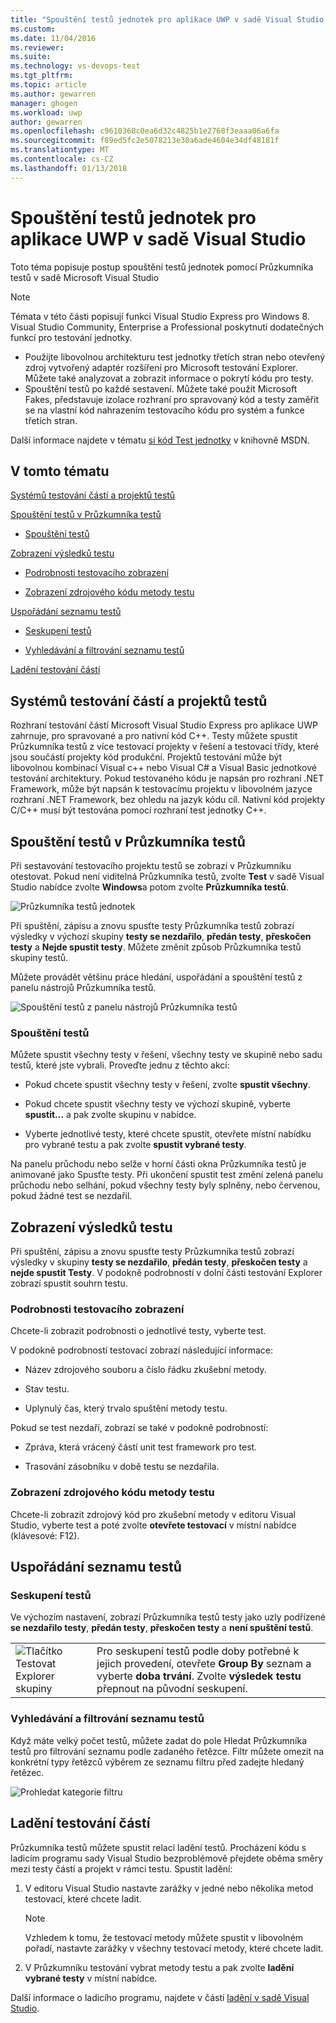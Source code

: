 ```yaml
---
title: "Spouštění testů jednotek pro aplikace UWP v sadě Visual Studio | Microsoft Docs"
ms.custom: 
ms.date: 11/04/2016
ms.reviewer: 
ms.suite: 
ms.technology: vs-devops-test
ms.tgt_pltfrm: 
ms.topic: article
ms.author: gewarren
manager: ghogen
ms.workload: uwp
author: gewarren
ms.openlocfilehash: c9610360c0ea6d32c4825b1e2768f3eaaa06a6fa
ms.sourcegitcommit: f89ed5fc2e5078213e30a6ade4604e34df48181f
ms.translationtype: MT
ms.contentlocale: cs-CZ
ms.lasthandoff: 01/13/2018
---
```

# <a name="run-unit-tests-for-uwp-apps-in-visual-studio"></a>Spouštění testů jednotek pro aplikace UWP v sadě Visual Studio
Toto téma popisuje postup spouštění testů jednotek pomocí Průzkumníka testů v sadě Microsoft Visual Studio  
  
> [!NOTE]
>  Témata v této části popisují funkci Visual Studio Express pro Windows 8. Visual Studio Community, Enterprise a Professional poskytnutí dodatečných funkcí pro testování jednotky.  
>   
>  -   Použijte libovolnou architekturu test jednotky třetích stran nebo otevřený zdroj vytvořený adaptér rozšíření pro Microsoft testování Explorer. Můžete také analyzovat a zobrazit informace o pokrytí kódu pro testy.  
> -   Spouštění testů po každé sestavení. Můžete také použít Microsoft Fakes, představuje izolace rozhraní pro spravovaný kód a testy zaměřit se na vlastní kód nahrazením testovacího kódu pro systém a funkce třetích stran.  
>   
>  Další informace najdete v tématu [si kód Test jednotky](../test/unit-test-your-code.md) v knihovně MSDN.  
  
##  <a name="BKMK_In_this_topic"></a>V tomto tématu  
 [Systémů testování částí a projektů testů](#BKMK_Unit_test_frameworks_and_test_projects)  
  
 [Spouštění testů v Průzkumníka testů](#BKMK_Running_tests_in_Test_Explorer)  
  
-   [Spouštění testů](#BKMK_Running_tests)  
  
 [Zobrazení výsledků testu](#BKMK_Viewing_test_results)  
  
-   [Podrobnosti testovacího zobrazení](#BKMK_Viewing_test_details)  
  
-   [Zobrazení zdrojového kódu metody testu](#BKMK_Viewing_the_source_code_of_a_test_method)  
  
 [Uspořádání seznamu testů](#BKMK_Organizing_the_test_list)  
  
-   [Seskupení testů](#BKMK_Grouping_tests)  
  
-   [Vyhledávání a filtrování seznamu testů](#BKMK_Searching_and_filtering_the_test_list)  
  
 [Ladění testování částí](#BKMK_Debugging_unit_tests)  
  
##  <a name="BKMK_Unit_test_frameworks_and_test_projects"></a>Systémů testování částí a projektů testů  
 Rozhraní testování částí Microsoft Visual Studio Express pro aplikace UWP zahrnuje, pro spravované a pro nativní kód C++. Testy můžete spustit Průzkumníka testů z více testovací projekty v řešení a testovací třídy, které jsou součástí projekty kód produkční. Projektů testování může být libovolnou kombinací Visual c++ nebo Visual C# a Visual Basic jednotkové testování architektury. Pokud testovaného kódu je napsán pro rozhraní .NET Framework, může být napsán k testovacímu projektu v libovolném jazyce rozhraní .NET Framework, bez ohledu na jazyk kódu cíl. Nativní kód projekty C/C++ musí být testována pomocí rozhraní test jednotky C++.  
  
##  <a name="BKMK_Running_tests_in_Test_Explorer"></a>Spouštění testů v Průzkumníka testů  
 Při sestavování testovacího projektu testů se zobrazí v Průzkumníku otestovat. Pokud není viditelná Průzkumníka testů, zvolte **Test** v sadě Visual Studio nabídce zvolte **Windows**a potom zvolte **Průzkumníka testů**.  
  
 ![Průzkumníka testů jednotek](../test/media/ute_failedpassednotrunsummary.png "UTE_FailedPassedNotRunSummary")  
  
 Při spuštění, zápisu a znovu spusťte testy Průzkumníka testů zobrazí výsledky v výchozí skupiny **testy se nezdařilo**, **předán testy**, **přeskočen testy** a  **Nejde spustit testy**. Můžete změnit způsob Průzkumníka testů skupiny testů.  
  
 Můžete provádět většinu práce hledání, uspořádání a spouštění testů z panelu nástrojů Průzkumníka testů.  
  
 ![Spouštění testů z panelu nástrojů Průzkumníka testů](../test/media/ute_toolbar.png "UTE_ToolBar")  
  
###  <a name="BKMK_Running_tests"></a>Spouštění testů  
 Můžete spustit všechny testy v řešení, všechny testy ve skupině nebo sadu testů, které jste vybrali. Proveďte jednu z těchto akcí:  
  
-   Pokud chcete spustit všechny testy v řešení, zvolte **spustit všechny**.  
  
-   Pokud chcete spustit všechny testy ve výchozí skupině, vyberte **spustit...**  a pak zvolte skupinu v nabídce.  
  
-   Vyberte jednotlivé testy, které chcete spustit, otevřete místní nabídku pro vybrané testu a pak zvolte **spustit vybrané testy**.  
  
 Na panelu průchodu nebo selže v horní části okna Průzkumníka testů je animované jako Spusťte testy. Při ukončení spustit test změní zelená panelu průchodu nebo selhání, pokud všechny testy byly splněny, nebo červenou, pokud žádné test se nezdařil.  
  
##  <a name="BKMK_Viewing_test_results"></a>Zobrazení výsledků testu  
 Při spuštění, zápisu a znovu spusťte testy Průzkumníka testů zobrazí výsledky v skupiny **testy se nezdařilo**, **předán testy**, **přeskočen testy** a **nejde spustit Testy**. V podokně podrobností v dolní části testování Explorer zobrazí spustit souhrn testu.  
  
###  <a name="BKMK_Viewing_test_details"></a>Podrobnosti testovacího zobrazení  
 Chcete-li zobrazit podrobnosti o jednotlivé testy, vyberte test.  
  
 V podokně podrobností testovací zobrazí následující informace:  
  
-   Název zdrojového souboru a číslo řádku zkušební metody.  
  
-   Stav testu.  
  
-   Uplynulý čas, který trvalo spuštění metody testu.  
  
 Pokud se test nezdaří, zobrazí se také v podokně podrobností:  
  
-   Zpráva, která vrácený částí unit test framework pro test.  
  
-   Trasování zásobníku v době testu se nezdařila.  
  
###  <a name="BKMK_Viewing_the_source_code_of_a_test_method"></a>Zobrazení zdrojového kódu metody testu  
 Chcete-li zobrazit zdrojový kód pro zkušební metody v editoru Visual Studio, vyberte test a poté zvolte **otevřete testovací** v místní nabídce (klávesové: F12).  
  
##  <a name="BKMK_Organizing_the_test_list"></a>Uspořádání seznamu testů  
  
###  <a name="BKMK_Grouping_tests"></a>Seskupení testů  
 Ve výchozím nastavení, zobrazí Průzkumníka testů testy jako uzly podřízené **se nezdařilo testy**, **předán testy**, **přeskočen testy** a **není spuštění testů**.  
  
|||  
|-|-|  
|![Tlačítko Testovat Explorer skupiny](../test/media/ute_groupby_btn.png "UTE_GroupBy_btn")|Pro seskupení testů podle doby potřebné k jejich provedení, otevřete **Group By** seznam a vyberte **doba trvání**. Zvolte **výsledek testu** přepnout na původní seskupení.|  
  
###  <a name="BKMK_Searching_and_filtering_the_test_list"></a>Vyhledávání a filtrování seznamu testů  
 Když máte velký počet testů, můžete zadat do pole Hledat Průzkumníka testů pro filtrování seznamu podle zadaného řetězce. Filtr můžete omezit na konkrétní typy řetězců výběrem ze seznamu filtru před zadejte hledaný řetězec.  
  
 ![Prohledat kategorie filtru](../test/media/ute_searchfilter.png "UTE_SearchFilter")  
  
##  <a name="BKMK_Debugging_unit_tests"></a>Ladění testování částí  
 Průzkumníka testů můžete spustit relaci ladění testů. Procházení kódu s ladicím programu sady Visual Studio bezproblémově přejdete oběma směry mezi testy částí a projekt v rámci testu. Spustit ladění:  
  
1.  V editoru Visual Studio nastavte zarážky v jedné nebo několika metod testovací, které chcete ladit.  
  
    > [!NOTE]
    >  Vzhledem k tomu, že testovací metody můžete spustit v libovolném pořadí, nastavte zarážky v všechny testovací metody, které chcete ladit.  
  
2.  V Průzkumníku testování vybrat metody testu a pak zvolte **ladění vybrané testy** v místní nabídce.  
  
 Další informace o ladicího programu, najdete v části [ladění v sadě Visual Studio](../debugger/debugging-in-visual-studio.md).
